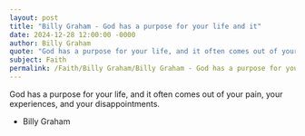 ```yaml
---
layout: post
title: "Billy Graham - God has a purpose for your life and it"
date: 2024-12-28 12:00:00 -0000
author: Billy Graham
quote: "God has a purpose for your life, and it often comes out of your pain, your experiences, and your disappointments."
subject: Faith
permalink: /Faith/Billy Graham/Billy Graham - God has a purpose for your life and it
---
```


God has a purpose for your life, and it often comes out of your pain, your experiences, and your disappointments.

- Billy Graham
